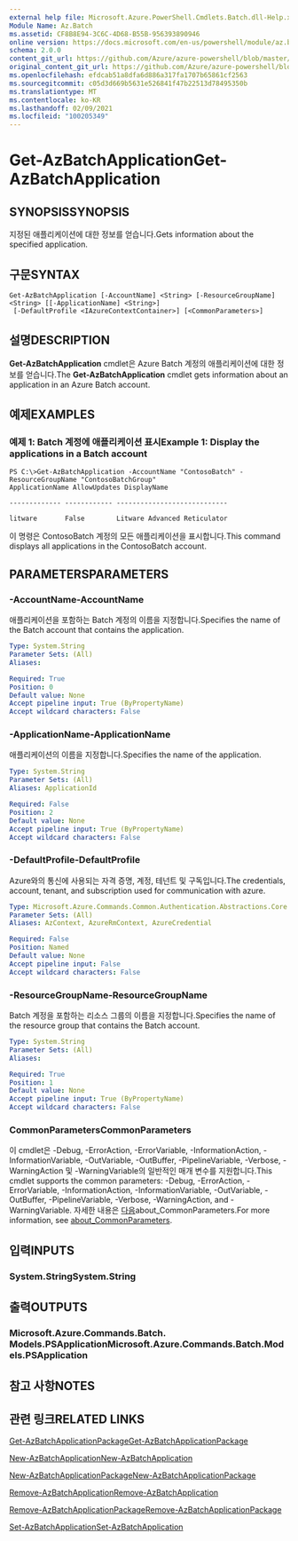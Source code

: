 ```yaml
---
external help file: Microsoft.Azure.PowerShell.Cmdlets.Batch.dll-Help.xml
Module Name: Az.Batch
ms.assetid: CF8B8E94-3C6C-4D68-B55B-956393890946
online version: https://docs.microsoft.com/en-us/powershell/module/az.batch/get-azbatchapplication
schema: 2.0.0
content_git_url: https://github.com/Azure/azure-powershell/blob/master/src/Batch/Batch/help/Get-AzBatchApplication.md
original_content_git_url: https://github.com/Azure/azure-powershell/blob/master/src/Batch/Batch/help/Get-AzBatchApplication.md
ms.openlocfilehash: efdcab51a8dfa6d886a317fa1707b65861cf2563
ms.sourcegitcommit: c05d3d669b5631e526841f47b22513d78495350b
ms.translationtype: MT
ms.contentlocale: ko-KR
ms.lasthandoff: 02/09/2021
ms.locfileid: "100205349"
---
```

# <span data-ttu-id="420c2-101">Get-AzBatchApplication</span><span class="sxs-lookup"><span data-stu-id="420c2-101">Get-AzBatchApplication</span></span>

## <span data-ttu-id="420c2-102">SYNOPSIS</span><span class="sxs-lookup"><span data-stu-id="420c2-102">SYNOPSIS</span></span>
<span data-ttu-id="420c2-103">지정된 애플리케이션에 대한 정보를 얻습니다.</span><span class="sxs-lookup"><span data-stu-id="420c2-103">Gets information about the specified application.</span></span>

## <span data-ttu-id="420c2-104">구문</span><span class="sxs-lookup"><span data-stu-id="420c2-104">SYNTAX</span></span>

```
Get-AzBatchApplication [-AccountName] <String> [-ResourceGroupName] <String> [[-ApplicationName] <String>]
 [-DefaultProfile <IAzureContextContainer>] [<CommonParameters>]
```

## <span data-ttu-id="420c2-105">설명</span><span class="sxs-lookup"><span data-stu-id="420c2-105">DESCRIPTION</span></span>
<span data-ttu-id="420c2-106">**Get-AzBatchApplication** cmdlet은 Azure Batch 계정의 애플리케이션에 대한 정보를 얻습니다.</span><span class="sxs-lookup"><span data-stu-id="420c2-106">The **Get-AzBatchApplication** cmdlet gets information about an application in an Azure Batch account.</span></span>

## <span data-ttu-id="420c2-107">예제</span><span class="sxs-lookup"><span data-stu-id="420c2-107">EXAMPLES</span></span>

### <span data-ttu-id="420c2-108">예제 1: Batch 계정에 애플리케이션 표시</span><span class="sxs-lookup"><span data-stu-id="420c2-108">Example 1: Display the applications in a Batch account</span></span>
```
PS C:\>Get-AzBatchApplication -AccountName "ContosoBatch" -ResourceGroupName "ContosoBatchGroup"
ApplicationName AllowUpdates DisplayName

------------- ------------ ----------------------------

litware       False        Litware Advanced Reticulator
```

<span data-ttu-id="420c2-109">이 명령은 ContosoBatch 계정의 모든 애플리케이션을 표시합니다.</span><span class="sxs-lookup"><span data-stu-id="420c2-109">This command displays all applications in the ContosoBatch account.</span></span>

## <span data-ttu-id="420c2-110">PARAMETERS</span><span class="sxs-lookup"><span data-stu-id="420c2-110">PARAMETERS</span></span>

### <span data-ttu-id="420c2-111">-AccountName</span><span class="sxs-lookup"><span data-stu-id="420c2-111">-AccountName</span></span>
<span data-ttu-id="420c2-112">애플리케이션을 포함하는 Batch 계정의 이름을 지정합니다.</span><span class="sxs-lookup"><span data-stu-id="420c2-112">Specifies the name of the Batch account that contains the application.</span></span>

```yaml
Type: System.String
Parameter Sets: (All)
Aliases:

Required: True
Position: 0
Default value: None
Accept pipeline input: True (ByPropertyName)
Accept wildcard characters: False
```

### <span data-ttu-id="420c2-113">-ApplicationName</span><span class="sxs-lookup"><span data-stu-id="420c2-113">-ApplicationName</span></span>
<span data-ttu-id="420c2-114">애플리케이션의 이름을 지정합니다.</span><span class="sxs-lookup"><span data-stu-id="420c2-114">Specifies the name of the application.</span></span>

```yaml
Type: System.String
Parameter Sets: (All)
Aliases: ApplicationId

Required: False
Position: 2
Default value: None
Accept pipeline input: True (ByPropertyName)
Accept wildcard characters: False
```

### <span data-ttu-id="420c2-115">-DefaultProfile</span><span class="sxs-lookup"><span data-stu-id="420c2-115">-DefaultProfile</span></span>
<span data-ttu-id="420c2-116">Azure와의 통신에 사용되는 자격 증명, 계정, 테넌트 및 구독입니다.</span><span class="sxs-lookup"><span data-stu-id="420c2-116">The credentials, account, tenant, and subscription used for communication with azure.</span></span>

```yaml
Type: Microsoft.Azure.Commands.Common.Authentication.Abstractions.Core.IAzureContextContainer
Parameter Sets: (All)
Aliases: AzContext, AzureRmContext, AzureCredential

Required: False
Position: Named
Default value: None
Accept pipeline input: False
Accept wildcard characters: False
```

### <span data-ttu-id="420c2-117">-ResourceGroupName</span><span class="sxs-lookup"><span data-stu-id="420c2-117">-ResourceGroupName</span></span>
<span data-ttu-id="420c2-118">Batch 계정을 포함하는 리소스 그룹의 이름을 지정합니다.</span><span class="sxs-lookup"><span data-stu-id="420c2-118">Specifies the name of the resource group that contains the Batch account.</span></span>

```yaml
Type: System.String
Parameter Sets: (All)
Aliases:

Required: True
Position: 1
Default value: None
Accept pipeline input: True (ByPropertyName)
Accept wildcard characters: False
```

### <span data-ttu-id="420c2-119">CommonParameters</span><span class="sxs-lookup"><span data-stu-id="420c2-119">CommonParameters</span></span>
<span data-ttu-id="420c2-120">이 cmdlet은 -Debug, -ErrorAction, -ErrorVariable, -InformationAction, -InformationVariable, -OutVariable, -OutBuffer, -PipelineVariable, -Verbose, -WarningAction 및 -WarningVariable의 일반적인 매개 변수를 지원합니다.</span><span class="sxs-lookup"><span data-stu-id="420c2-120">This cmdlet supports the common parameters: -Debug, -ErrorAction, -ErrorVariable, -InformationAction, -InformationVariable, -OutVariable, -OutBuffer, -PipelineVariable, -Verbose, -WarningAction, and -WarningVariable.</span></span> <span data-ttu-id="420c2-121">자세한 내용은 [다음](http://go.microsoft.com/fwlink/?LinkID=113216)about_CommonParameters.</span><span class="sxs-lookup"><span data-stu-id="420c2-121">For more information, see [about_CommonParameters](http://go.microsoft.com/fwlink/?LinkID=113216).</span></span>

## <span data-ttu-id="420c2-122">입력</span><span class="sxs-lookup"><span data-stu-id="420c2-122">INPUTS</span></span>

### <span data-ttu-id="420c2-123">System.String</span><span class="sxs-lookup"><span data-stu-id="420c2-123">System.String</span></span>

## <span data-ttu-id="420c2-124">출력</span><span class="sxs-lookup"><span data-stu-id="420c2-124">OUTPUTS</span></span>

### <span data-ttu-id="420c2-125">Microsoft.Azure.Commands.Batch. Models.PSApplication</span><span class="sxs-lookup"><span data-stu-id="420c2-125">Microsoft.Azure.Commands.Batch.Models.PSApplication</span></span>

## <span data-ttu-id="420c2-126">참고 사항</span><span class="sxs-lookup"><span data-stu-id="420c2-126">NOTES</span></span>

## <span data-ttu-id="420c2-127">관련 링크</span><span class="sxs-lookup"><span data-stu-id="420c2-127">RELATED LINKS</span></span>

[<span data-ttu-id="420c2-128">Get-AzBatchApplicationPackage</span><span class="sxs-lookup"><span data-stu-id="420c2-128">Get-AzBatchApplicationPackage</span></span>](./Get-AzBatchApplicationPackage.md)

[<span data-ttu-id="420c2-129">New-AzBatchApplication</span><span class="sxs-lookup"><span data-stu-id="420c2-129">New-AzBatchApplication</span></span>](./New-AzBatchApplication.md)

[<span data-ttu-id="420c2-130">New-AzBatchApplicationPackage</span><span class="sxs-lookup"><span data-stu-id="420c2-130">New-AzBatchApplicationPackage</span></span>](./New-AzBatchApplicationPackage.md)

[<span data-ttu-id="420c2-131">Remove-AzBatchApplication</span><span class="sxs-lookup"><span data-stu-id="420c2-131">Remove-AzBatchApplication</span></span>](./Remove-AzBatchApplication.md)

[<span data-ttu-id="420c2-132">Remove-AzBatchApplicationPackage</span><span class="sxs-lookup"><span data-stu-id="420c2-132">Remove-AzBatchApplicationPackage</span></span>](./Remove-AzBatchApplicationPackage.md)

[<span data-ttu-id="420c2-133">Set-AzBatchApplication</span><span class="sxs-lookup"><span data-stu-id="420c2-133">Set-AzBatchApplication</span></span>](./Set-AzBatchApplication.md)


